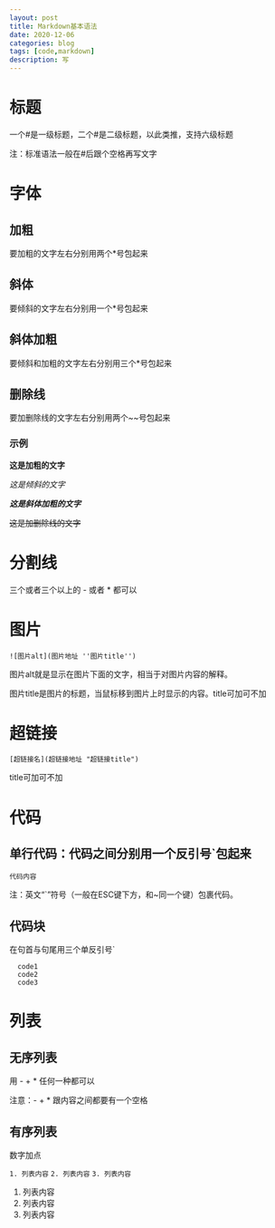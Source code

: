 ```yaml
---
layout: post
title: Markdown基本语法
date: 2020-12-06
categories: blog
tags: [code,markdown]
description: 写
---
```


# 标题
一个#是一级标题，二个#是二级标题，以此类推，支持六级标题     

注：标准语法一般在#后跟个空格再写文字

# 字体

## 加粗
要加粗的文字左右分别用两个*号包起来
## 斜体
要倾斜的文字左右分别用一个*号包起来
## 斜体加粗
要倾斜和加粗的文字左右分别用三个*号包起来
## 删除线
要加删除线的文字左右分别用两个~~号包起来

### 示例

**这是加粗的文字**    

*这是倾斜的文字*    

***这是斜体加粗的文字***    

~~这是加删除线的文字~~   


# 分割线

三个或者三个以上的 - 或者 * 都可以


# 图片
`![图片alt](图片地址 ''图片title'')`    

图片alt就是显示在图片下面的文字，相当于对图片内容的解释。    

图片title是图片的标题，当鼠标移到图片上时显示的内容。title可加可不加

# 超链接

`[超链接名](超链接地址 "超链接title")`    

title可加可不加

# 代码

## 单行代码：代码之间分别用一个反引号`包起来
`代码内容`    

注：英文“`”符号（一般在ESC键下方，和~同一个键）包裹代码。

## 代码块
在句首与句尾用三个单反引号`

```
  code1
  code2
  code3
```

# 列表

## 无序列表
用 - + * 任何一种都可以    

注意：- + * 跟内容之间都要有一个空格
## 有序列表
数字加点

`1. 列表内容`
`2. 列表内容`
`3. 列表内容`

1. 列表内容
2. 列表内容
3. 列表内容
